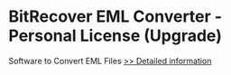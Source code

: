 # BitRecover EML Converter - Personal License (Upgrade)
Software to Convert EML Files
[>> Detailed information](https://secure.shareit.com/shareit/product.html?productid=300809563&affiliateid=200057808)